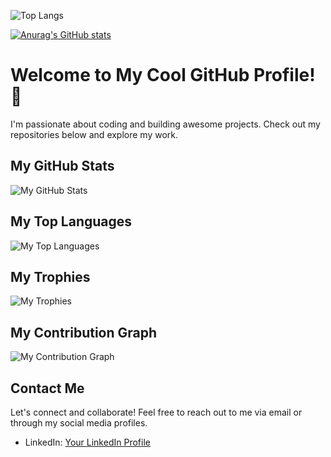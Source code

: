 ![Top Langs](https://github-readme-stats.vercel.app/api/top-langs/?username=mcarthon&size_weight=0.5&count_weight=0.5)


[![Anurag's GitHub stats](https://github-readme-stats.vercel.app/api?username=mcarthon)](https://github.com/mcarthon/github-readme-stats)

# Welcome to My Cool GitHub Profile! 🚀

I'm passionate about coding and building awesome projects. Check out my repositories below and explore my work.

## My GitHub Stats

![My GitHub Stats](https://github-readme-stats.vercel.app/api?username=mcarthon&show_icons=true&theme=radical)

## My Top Languages

![My Top Languages](https://github-readme-stats.vercel.app/api/top-langs/?username=mcarthon&layout=compact&theme=radical)

## My Trophies

![My Trophies](https://github-profile-trophy.vercel.app/?username=mcarthon&theme=juicyfresh)

## My Contribution Graph

![My Contribution Graph](https://activity-graph.herokuapp.com/graph?username=mcarthon&theme=github)

## Contact Me

Let's connect and collaborate! Feel free to reach out to me via email or through my social media profiles.

- LinkedIn: [Your LinkedIn Profile](https://www.linkedin.com/in/mcarthon/)

